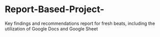 # Report-Based-Project-
Key findings and recommendations report for fresh beats, including the utilization of Google Docs and Google Sheet
